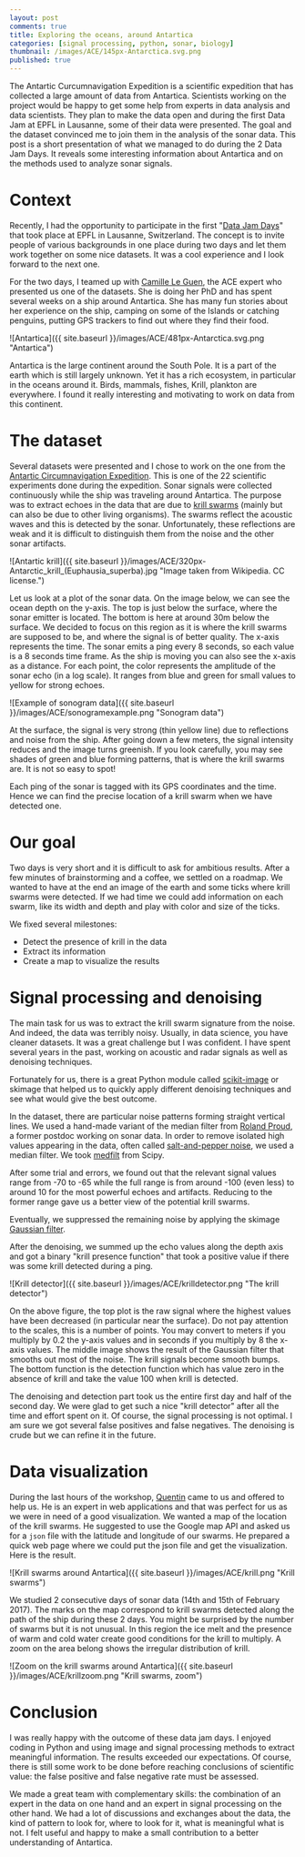 ```yaml
---
layout: post
comments: true
title: Exploring the oceans, around Antartica
categories: [signal processing, python, sonar, biology]
thumbnail: /images/ACE/145px-Antarctica.svg.png
published: true
---
```



The Antartic Curcumnavigation Expedition is a scientific expedition that has collected a large amount of data from Antartica. Scientists working on the project would be happy to get some help from experts in data analysis and data scientists. They plan to make the data open and during the first Data Jam at EPFL in Lausanne, some of their data were presented. The goal and the dataset convinced me to join them in the analysis of the sonar data. This post is a short presentation of what we managed to do during the 2 Data Jam Days. It reveals some interesting information about Antartica and on the methods used to analyze sonar signals.


# Context

Recently, I had the opportunity to participate in the first "[Data Jam Days](http://datajamdays.org)" that took place at EPFL in Lausanne, Switzerland. The concept is to invite people of various backgrounds in one place during two days and let them work together on some nice datasets. It was a cool experience and I look forward to the next one.

For the two days, I teamed up with [Camille Le Guen](http://camleguen.wixsite.com/monsite), the ACE expert who presented us one of the datasets. She is doing her PhD and has spent several weeks on a ship around Antartica. She has many fun stories about her experience on the ship, camping on some of the Islands or catching penguins, putting GPS trackers to find out where they find their food.


![Antartica]({{ site.baseurl }}/images/ACE/481px-Antarctica.svg.png "Antartica")

Antartica is the large continent around the South Pole. It is a part of the earth which is still largely unknown. Yet it has a rich ecosystem, in particular in the oceans around it. Birds, mammals, fishes, Krill, plankton are everywhere. I found it really interesting and motivating to work on data from this continent.

# The dataset 

Several datasets were presented and I chose to work on the one from the [Antartic Circumnavigation Expedition](http://spi-ace-expedition.ch/). This is one of the 22 scientific experiments done during the expedition. Sonar signals were collected continuously while the ship was traveling around Antartica. The purpose was to extract echoes in the data that are due to [krill swarms](https://en.wikipedia.org/wiki/Antarctic_krill) (mainly but can also be due to other living organisms). The swarms reflect the acoustic waves and this is detected by the sonar. Unfortunately, these reflections are weak and it is difficult to distinguish them from the noise and the other sonar artifacts. 

![Antartic krill]({{ site.baseurl }}/images/ACE/320px-Antarctic_krill_(Euphausia_superba).jpg "Image taken from Wikipedia. CC license.")

Let us look at a plot of the sonar data. On the image below, we can see the ocean depth on the y-axis. The top is just below the surface, where the sonar emitter is located. The bottom is here at around 30m below the surface. We decided to focus on this region as it is where the krill swarms are supposed to be, and where the signal is of better quality. The x-axis represents the time. The sonar emits a ping every 8 seconds, so each value is a 8 seconds time frame. As the ship is moving you can also see the x-axis as a distance. For each point, the color represents the amplitude of the sonar echo (in a log scale). It ranges from blue and green for small values to yellow for strong echoes.

![Example of sonogram data]({{ site.baseurl }}/images/ACE/sonogramexample.png "Sonogram data")

At the surface, the signal is very strong (thin yellow line) due to reflections and noise from the ship. After going down a few meters, the signal intensity reduces and the image turns greenish.
If you look carefully, you may see shades of green and blue forming patterns, that is where the krill swarms are. It is not so easy to spot!

Each ping of the sonar is tagged with its GPS coordinates and the time. Hence we can find the precise location of a krill swarm when we have detected one.


# Our goal


Two days is very short and it is difficult to ask for ambitious results. After a few minutes of brainstorming and a coffee, we settled on a roadmap. We wanted to have at the end an image of the earth and some ticks where krill swarms were detected. If we had time we could add information on each swarm, like its width and depth and play with color and size of the ticks. 

We fixed several milestones: 

* Detect the presence of krill in the data
* Extract its information
* Create a map to visualize the results



# Signal processing and denoising

The main task for us was to extract the krill swarm signature from the noise. And indeed, the data was terribly noisy. Usually, in data science, you have cleaner datasets. It was a great challenge but I was confident. I have spent several years in the past, working on acoustic and radar signals as well as denoising techniques.

Fortunately for us, there is a great Python module called [scikit-image](http://scikit-image.org/) or skimage that helped us to quickly apply different denoising techniques and see what would give the best outcome.

In the dataset, there are particular noise patterns forming straight vertical lines. We used a hand-made variant of the median filter from [Roland Proud](https://rolandproud.github.io/), a former postdoc working on sonar data.
In order to remove isolated high values appearing in the data, often called [salt-and-pepper noise](https://en.wikipedia.org/wiki/Salt-and-pepper_noise), we used a median filter. We took [medfilt](https://docs.scipy.org/doc/scipy/reference/generated/scipy.signal.medfilt.html) from Scipy.

After some trial and errors, we found out that the relevant signal values range from -70 to -65 while the full range is from around -100 (even less) to around 10 for the most powerful echoes and artifacts. Reducing to the former range gave us a better view of the potential krill swarms. 

Eventually, we suppressed the remaining noise by applying the skimage [Gaussian filter](http://scikit-image.org/docs/dev/api/skimage.filters.html#skimage.filters.gaussian).

After the denoising, we summed up the echo values along the depth axis and got a binary "krill presence function" that took a positive value if there was some krill detected during a ping.

![Krill detector]({{ site.baseurl }}/images/ACE/krilldetector.png "The krill detector")

On the above figure, the top plot is the raw signal where the highest values have been decreased (in particular near the surface). Do not pay attention to the scales, this is a number of points. You may convert to meters if you multiply by 0.2 the y-axis values and in seconds if you multiply by 8 the x-axis values. The middle image shows the result of the Gaussian filter that smooths out most of the noise. The krill signals become smooth bumps. The bottom function is the detection function which has value zero in the absence of krill and take the value 100 when krill is detected.


The denoising and detection part took us the entire first day and half of the second day. We were glad to get such a nice "krill detector" after all the time and effort spent on it. Of course, the signal processing is not optimal. I am sure we got several false positives and false negatives. The denoising is crude but we can refine it in the future.

# Data visualization

During the last hours of the workshop, [Quentin](https://people.epfl.ch/quentin.cavillier) came to us and offered to help us. He is an expert in web applications and that was perfect for us as we were in need of a good visualization. We wanted a map of the location of the krill swarms. He suggested to use the Google map API and asked us for a `json` file with the latitude and longitude of our swarms. He prepared a quick web page where we could put the json file and get the visualization. Here is the result.

![Krill swarms around Antartica]({{ site.baseurl }}/images/ACE/krill.png "Krill swarms")

We studied 2 consecutive days of sonar data (14th and 15th of February 2017). The marks on the map correspond to krill swarms detected along the path of the ship during these 2 days. You might be surprised by the number of swarms but it is not unusual. In this region the ice melt and the presence of warm and cold water create good conditions for the krill to multiply.
A zoom on the area belong shows the irregular distribution of krill.

![Zoom on the krill swarms around Antartica]({{ site.baseurl }}/images/ACE/krillzoom.png "Krill swarms, zoom")


# Conclusion

I was really happy with the outcome of these data jam days. I enjoyed coding in Python and using image and signal processing methods to extract meaningful information. The results exceeded our expectations. Of course, there is still some work to be done before reaching conclusions of scientific value: the false positive and false negative rate must be assessed. 

We made a great team with complementary skills: the combination of an expert in the data on one hand and an expert in signal processing on the other hand. We had a lot of discussions and exchanges about the data, the kind of pattern to look for, where to look for it, what is meaningful what is not. I felt useful and happy to make a small contribution to a better understanding of Antartica.
